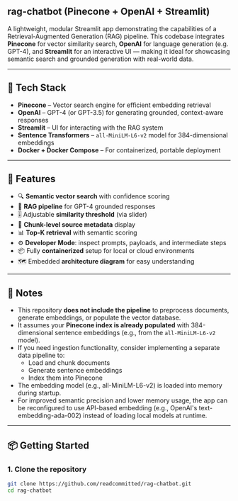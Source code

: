 ## rag-chatbot (Pinecone + OpenAI + Streamlit)
A lightweight, modular Streamlit app demonstrating the capabilities of a Retrieval-Augmented Generation (RAG) pipeline. This codebase integrates **Pinecone** for vector similarity search, **OpenAI** for language generation (e.g. GPT-4), and **Streamlit** for an interactive UI — making it ideal for showcasing semantic search and grounded generation with real-world data.

---

## 🔧 Tech Stack

- **Pinecone** – Vector search engine for efficient embedding retrieval
- **OpenAI** – GPT-4 (or GPT-3.5) for generating grounded, context-aware responses
- **Streamlit** – UI for interacting with the RAG system
- **Sentence Transformers** – `all-MiniLM-L6-v2` model for 384-dimensional embeddings
- **Docker + Docker Compose** – For containerized, portable deployment

---

## 🚀 Features

- 🔍 **Semantic vector search** with confidence scoring  
- 🧠 **RAG pipeline** for GPT-4 grounded responses  
- 🎚️ Adjustable **similarity threshold** (via slider)  
- 📄 **Chunk-level source metadata** display  
- 📊 **Top-K retrieval** with semantic scoring  
- ⚙️ **Developer Mode**: inspect prompts, payloads, and intermediate steps  
- 📦 Fully **containerized** setup for local or cloud environments  
- 🗺️ Embedded **architecture diagram** for easy understanding  

---

## 📌 Notes

- This repository **does not include the pipeline** to preprocess documents, generate embeddings, or populate the vector database.
- It assumes your **Pinecone index is already populated** with 384-dimensional sentence embeddings (e.g., from the `all-MiniLM-L6-v2` model).
- If you need ingestion functionality, consider implementing a separate data pipeline to:
  - Load and chunk documents
  - Generate sentence embeddings
  - Index them into Pinecone
- The embedding model (e.g., all-MiniLM-L6-v2) is loaded into memory during startup.
- For improved semantic precision and lower memory usage, the app can be reconfigured to use API-based embedding (e.g., OpenAI's text-embedding-ada-002) instead of loading local models at runtime.

---
## 📦 Getting Started

### 1. Clone the repository

```bash
git clone https://github.com/readcommitted/rag-chatbot.git
cd rag-chatbot
